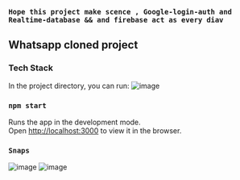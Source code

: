 ### ` Hope this project make scence , Google-login-auth and Realtime-database && and firebase act as every diav `

## Whatsapp cloned project

### Tech Stack

In the project directory, you can run:
![image](https://user-images.githubusercontent.com/30531450/91549638-df340e00-e944-11ea-9725-6e8b5692cd4e.png)


### `npm start`

Runs the app in the development mode.<br />
Open [http://localhost:3000](http://localhost:3000) to view it in the browser.



### `Snaps`
![image](https://user-images.githubusercontent.com/30531450/91548649-4ea8fe00-e943-11ea-8fbe-e68de7c56592.png)
![image](https://user-images.githubusercontent.com/30531450/91548899-c0814780-e943-11ea-9184-1c2fcf409258.png)
